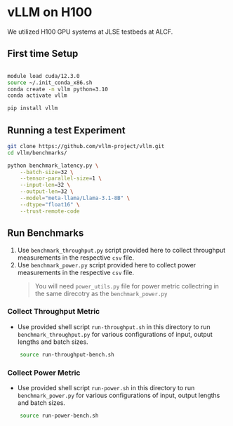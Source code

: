 # vLLM on H100

We utilized H100 GPU systems at JLSE testbeds at ALCF. 

## First time Setup

```bash

module load cuda/12.3.0
source ~/.init_conda_x86.sh
conda create -n vllm python=3.10
conda activate vllm

pip install vllm

```

## Running a test Experiment 

```bash
git clone https://github.com/vllm-project/vllm.git
cd vllm/benchmarks/

python benchmark_latency.py \
    --batch-size=32 \
    --tensor-parallel-size=1 \
    --input-len=32 \
    --output-len=32 \
    --model="meta-llama/Llama-3.1-8B" \
    --dtype="float16" \
    --trust-remote-code
```

## Run Benchmarks 

1. Use `benchmark_throughput.py` script provided here to collect throughput measurements in the respective `csv` file. 
2. Use `benchmark_power.py` script provided here to collect power measurements in the respective `csv` file. 
    > You will need `power_utils.py` file for power metric collectring in the same direcotry as the `benchmark_power.py`


### Collect Throughput Metric

* Use provided shell script `run-throughput.sh` in this directory to run `benchmark_throughput.py` for various configurations of input, output lengths and batch sizes. 

```bash
    source run-throughput-bench.sh
```

### Collect Power Metric

* Use provided shell script `run-power.sh` in this directory to run `benchmark_power.py` for various configurations of input, output lengths and batch sizes. 

```bash
    source run-power-bench.sh
```